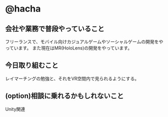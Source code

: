 # @hacha

## 会社や業務で普段やっていること

フリーランスで、モバイル向けカジュアルゲームやソーシャルゲームの開発をやっています。
また現在はMR(HoloLens)の開発をやっています。

## 今日取り組むこと

レイマーチングの勉強と、それをVR空間内で見られるようにする。

## (option)相談に乗れるかもしれないこと

Unity関連

